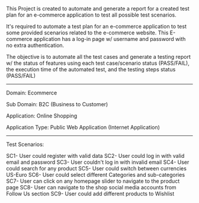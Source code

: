 This Project is created to automate and generate a report for a created test plan for an e-commerce application to test all possible test scenarios.

It's required to automate a test plan for an e-commerce application to test some provided scenarios related to the e-commerce website. This E-commerce application has a log-in page w/ username and password with no extra authentication.

The objective is to automate all the test cases and generate a testing report w/ the status of features using each test case/scenario status (PASS/FAIL), the execution time of the automated test, and the testing steps status (PASS/FAIL)

------------------------------------

Domain: Ecommerce

Sub Domain: B2C (Business to Customer)

Application: Online Shopping

Application Type: Public Web Application (Internet Application)

------------------------------------

Test Scenarios:

SC1- User could register with valid data
SC2- User could log in with valid email and password
SC3- User couldn't log in with invalid email
SC4- User could search for any product
SC5- User could switch between currencies US-Euro
SC6- User could select different Categories and sub-categories
SC7- User can click on any homepage slider to navigate to the product page
SC8- User can navigate to the shop social media accounts from Follow Us section
SC9- User could add different products to Wishlist
